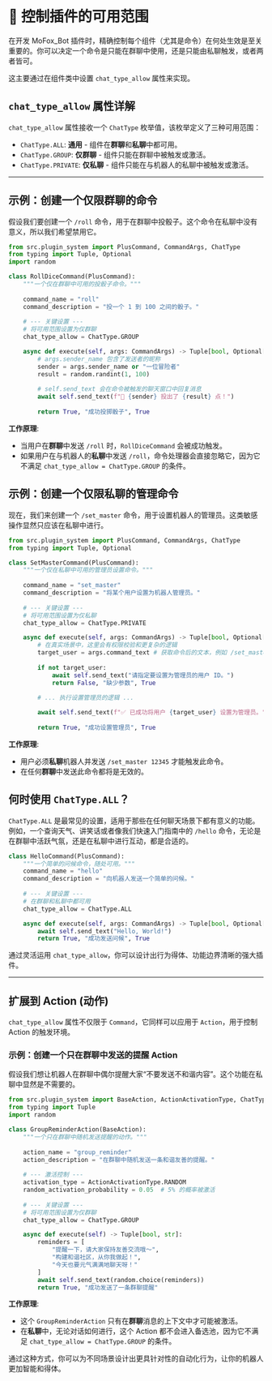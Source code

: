 # 🎯 控制插件的可用范围

在开发 MoFox_Bot 插件时，精确控制每个组件（尤其是命令）在何处生效是至关重要的。你可以决定一个命令是只能在群聊中使用，还是只能由私聊触发，或者两者皆可。

这主要通过在组件类中设置 `chat_type_allow` 属性来实现。

## `chat_type_allow` 属性详解

`chat_type_allow` 属性接收一个 `ChatType` 枚举值，该枚举定义了三种可用范围：

-   `ChatType.ALL`: **通用** - 组件在**群聊**和**私聊**中都可用。
-   `ChatType.GROUP`: **仅群聊** - 组件只能在群聊中被触发或激活。
-   `ChatType.PRIVATE`: **仅私聊** - 组件只能在与机器人的私聊中被触发或激活。

---

## 示例：创建一个仅限群聊的命令

假设我们要创建一个 `/roll` 命令，用于在群聊中投骰子。这个命令在私聊中没有意义，所以我们希望禁用它。

```python
from src.plugin_system import PlusCommand, CommandArgs, ChatType
from typing import Tuple, Optional
import random

class RollDiceCommand(PlusCommand):
    """一个仅在群聊中可用的投骰子命令。"""
    
    command_name = "roll"
    command_description = "投一个 1 到 100 之间的骰子。"
    
    # --- 关键设置 ---
    # 将可用范围设置为仅群聊
    chat_type_allow = ChatType.GROUP

    async def execute(self, args: CommandArgs) -> Tuple[bool, Optional[str], bool]:
        # args.sender_name 包含了发送者的昵称
        sender = args.sender_name or "一位冒险者"
        result = random.randint(1, 100)
        
        # self.send_text 会在命令被触发的聊天窗口中回复消息
        await self.send_text(f"🎲 {sender} 投出了 {result} 点！")
        
        return True, "成功投掷骰子", True
```

**工作原理**:

-   当用户在**群聊**中发送 `/roll` 时，`RollDiceCommand` 会被成功触发。
-   如果用户在与机器人的**私聊**中发送 `/roll`，命令处理器会直接忽略它，因为它不满足 `chat_type_allow = ChatType.GROUP` 的条件。

## 示例：创建一个仅限私聊的管理命令

现在，我们来创建一个 `/set_master` 命令，用于设置机器人的管理员。这类敏感操作显然只应该在私聊中进行。

```python
from src.plugin_system import PlusCommand, CommandArgs, ChatType
from typing import Tuple, Optional

class SetMasterCommand(PlusCommand):
    """一个仅在私聊中可用的管理员设置命令。"""
    
    command_name = "set_master"
    command_description = "将某个用户设置为机器人管理员。"
    
    # --- 关键设置 ---
    # 将可用范围设置为仅私聊
    chat_type_allow = ChatType.PRIVATE

    async def execute(self, args: CommandArgs) -> Tuple[bool, Optional[str], bool]:
        # 在真实场景中，这里会有权限校验和更复杂的逻辑
        target_user = args.command_text # 获取命令后的文本，例如 /set_master 12345
        
        if not target_user:
            await self.send_text("请指定要设置为管理员的用户 ID。")
            return False, "缺少参数", True

        # ... 执行设置管理员的逻辑 ...
        
        await self.send_text(f"✅ 已成功将用户 {target_user} 设置为管理员。")
        
        return True, "成功设置管理员", True
```

**工作原理**:

-   用户必须**私聊**机器人并发送 `/set_master 12345` 才能触发此命令。
-   在任何**群聊**中发送此命令都将是无效的。

## 何时使用 `ChatType.ALL`？

`ChatType.ALL` 是最常见的设置，适用于那些在任何聊天场景下都有意义的功能。例如，一个查询天气、讲笑话或者像我们快速入门指南中的 `/hello` 命令，无论是在群聊中活跃气氛，还是在私聊中进行互动，都是合适的。

```python
class HelloCommand(PlusCommand):
    """一个简单的问候命令，随处可用。"""
    command_name = "hello"
    command_description = "向机器人发送一个简单的问候。"
    
    # --- 关键设置 ---
    # 在群聊和私聊中都可用
    chat_type_allow = ChatType.ALL

    async def execute(self, args: CommandArgs) -> Tuple[bool, Optional[str], bool]:
        await self.send_text("Hello, World!")
        return True, "成功发送问候", True
```

通过灵活运用 `chat_type_allow`，你可以设计出行为得体、功能边界清晰的强大插件。

---

## 扩展到 Action (动作)

`chat_type_allow` 属性不仅限于 `Command`，它同样可以应用于 `Action`，用于控制 Action 的触发环境。

### 示例：创建一个只在群聊中发送的提醒 Action

假设我们想让机器人在群聊中偶尔提醒大家“不要发送不和谐内容”。这个功能在私聊中显然是不需要的。

```python
from src.plugin_system import BaseAction, ActionActivationType, ChatType
from typing import Tuple
import random

class GroupReminderAction(BaseAction):
    """一个只在群聊中随机发送提醒的动作。"""
    
    action_name = "group_reminder"
    action_description = "在群聊中随机发送一条和谐友善的提醒。"
    
    # --- 激活控制 ---
    activation_type = ActionActivationType.RANDOM
    random_activation_probability = 0.05  # 5% 的概率被激活
    
    # --- 关键设置 ---
    # 将可用范围设置为仅群聊
    chat_type_allow = ChatType.GROUP

    async def execute(self) -> Tuple[bool, str]:
        reminders = [
            "提醒一下，请大家保持友善交流哦～",
            "构建和谐社区，从你我做起！",
            "今天也要元气满满地聊天呀！"
        ]
        await self.send_text(random.choice(reminders))
        return True, "成功发送了一条群聊提醒"

```

**工作原理**:

-   这个 `GroupReminderAction` 只有在**群聊**消息的上下文中才可能被激活。
-   在**私聊**中，无论对话如何进行，这个 Action 都不会进入备选池，因为它不满足 `chat_type_allow = ChatType.GROUP` 的条件。

通过这种方式，你可以为不同场景设计出更具针对性的自动化行为，让你的机器人更加智能和得体。